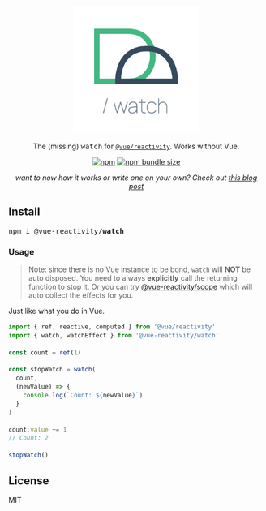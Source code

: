 <p align='center'>
<img src='https://github.com/vue-reactivity/art/blob/master/svg/package-watch.svg?raw=true' height='250'>
</p>

<p align='center'>
The (missing) <kbd>watch</kbd> for <a href="https://github.com/vuejs/vue-next/tree/master/packages/reactivity"><code>@vue/reactivity</code></a>. Works without Vue.</p>

<p align='center'>
  <a href="https://www.npmjs.com/package/@vue-reactivity/watch"><img src="https://img.shields.io/npm/v/@vue-reactivity/watch?color=43b883&label=" alt="npm"></a>
  <a href="https://bundlephobia.com/result?p=@vue-reactivity/watch"><img src="https://img.shields.io/bundlephobia/minzip/@vue-reactivity/watch?color=364a5e&label=" alt="npm bundle size"></a>
</p>

<p align='center'>
  <em>want to now how it works or write one on your own? Check out <a href='https://antfu.me/posts/watch-with-reactivity/'>this blog post</a></em>
</p>


## Install

<pre>
npm i @vue-reactivity/<b>watch</b>
</pre>

### Usage

> Note: since there is no Vue instance to be bond, `watch` will **NOT** be auto disposed. You need to always **explicitly** call the returning function to stop it. Or you can try [@vue-reactivity/scope](https://github.com/vue-reactivity/scope) which will auto collect the effects for you. 

Just like what you do in Vue.

```ts
import { ref, reactive, computed } from '@vue/reactivity'
import { watch, watchEffect } from '@vue-reactivity/watch'

const count = ref(1)

const stopWatch = watch(
  count,
  (newValue) => {
    console.log(`Count: ${newValue}`)
  }
)

count.value += 1
// Count: 2

stopWatch()
```

## License

MIT
